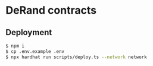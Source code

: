 # DeRand contracts

## Deployment

```bash
$ npm i  
$ cp .env.example .env
$ npx hardhat run scripts/deploy.ts --network network
```